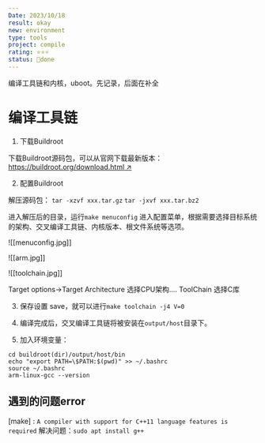 ```yaml
---
Date: 2023/10/18
result: okay
new: environment
type: tools
project: compile
rating: ⭐⭐⭐
status: 🌲done
---
```


编译工具链和内核，uboot。先记录，后面在补全

# 编译工具链
1. 下载Buildroot

下载Buildroot源码包，可以从官网下载最新版本：[https://buildroot.org/download.html ↗](https://buildroot.org/download.html)

2.  配置Buildroot

解压源码包：
						`tar -xzvf xxx.tar.gz` 
						`tar -jxvf xxx.tar.bz2`

进入解压后的目录，运行`make menuconfig` 进入配置菜单，根据需要选择目标系统的架构、交叉编译工具链、内核版本、根文件系统等选项。

![[menuconfig.jpg]]

![[arm.jpg]]

![[toolchain.jpg]]

Target options->Target Architecture 选择CPU架构....
ToolChain 选择C库

3. 保存设置 save，就可以进行`make toolchain -j4 V=0`

4. 编译完成后，交叉编译工具链将被安装在`output/host`目录下。

5. 加入环境变量：

```SHELL 
cd buildroot(dir)/output/host/bin
echo "export PATH=\$PATH:$(pwd)" >> ~/.bashrc
source ~/.bashrc
arm-linux-gcc --version
```


## 遇到的问题error

[make] :  `A compiler with support for C++11 language features is required`
解决问题：`sudo apt install g++ `
